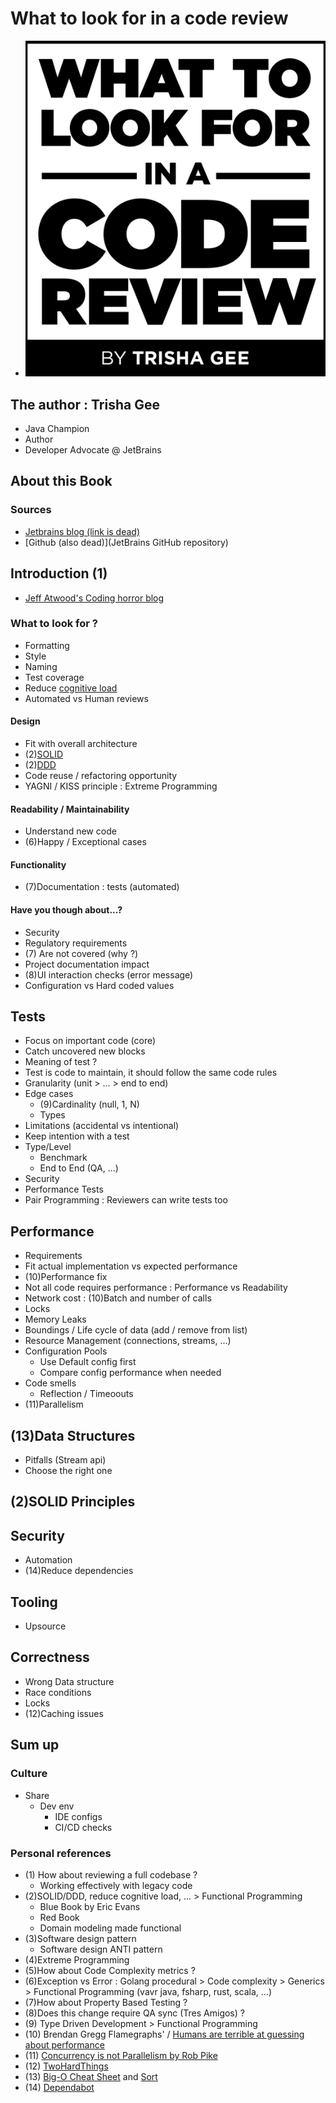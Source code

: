 # What to look for in a code review

- ![metrics](https://raw.githubusercontent.com/cboudereau/bookworm/main/2022-01-23_Code_Review/Title.png)

## The author : Trisha Gee
 - Java Champion
 - Author
 - Developer Advocate @ JetBrains

## About this Book
 ### Sources
 - [Jetbrains blog (link is dead)](https://blog.jetbrains.com/upsource/category/practices/)
 - [Github (also dead)](JetBrains GitHub repository)

## Introduction (1)
 - [Jeff Atwood's Coding horror blog](https://blog.codinghorror.com/code-reviews-just-do-it/)
### What to look for ?
 - Formatting
 - Style
 - Naming
 - Test coverage
  - Reduce [cognitive load](https://en.wikipedia.org/wiki/Cognitive_load)
 - Automated vs Human reviews
#### Design
 - Fit with overall architecture
 - (2)[SOLID](https://en.wikipedia.org/wiki/SOLID)
 - (2)[DDD](https://en.wikipedia.org/wiki/Domain-driven_design)
 - Code reuse / refactoring opportunity
 - YAGNI / KISS principle : Extreme Programming
#### Readability / Maintainability
 - Understand new code
 - (6)Happy / Exceptional cases
#### Functionality
 - (7)Documentation : tests (automated)
#### Have you though about...?
 - Security
 - Regulatory requirements
 - (7) Are not covered (why ?)
 - Project documentation impact
 - (8)UI interaction checks (error message)
 - Configuration vs Hard coded values

## Tests
 - Focus on important code (core)
 - Catch uncovered new blocks
 - Meaning of test ?
 - Test is code to maintain, it should follow the same code rules
 - Granularity (unit > ... > end to end)
 - Edge cases
   - (9)Cardinality (null, 1, N)
   - Types
 - Limitations (accidental vs intentional)
 - Keep intention with a test
 - Type/Level
   - Benchmark
   - End to End (QA, ...)
 - Security
 - Performance Tests
 - Pair Programming : Reviewers can write tests too

## Performance
 - Requirements
 - Fit actual implementation vs expected performance
 - (10)Performance fix
 - Not all code requires performance : Performance vs Readability
 - Network cost : (10)Batch and number of calls
 - Locks
 - Memory Leaks
 - Boundings / Life cycle of data (add / remove from list)
 - Resource Management (connections, streams, ...)
 - Configuration Pools
   - Use Default config first
   - Compare config performance when needed
 - Code smells
   - Reflection / Timeoouts
 - (11)Parallelism

## (13)Data Structures
 - Pitfalls (Stream api)
 - Choose the right one

## (2)SOLID Principles 

## Security
 - Automation
 - (14)Reduce dependencies

## Tooling
 - Upsource

## Correctness
 - Wrong Data structure
 - Race conditions
 - Locks
 - (12)Caching issues

## Sum up
### Culture
 - Share
   - Dev env
     - IDE configs
     - CI/CD checks

### Personal references
 - (1) How about reviewing a full codebase ?
   - Working effectively with legacy code
 - (2)SOLID/DDD, reduce cognitive load, ... > Functional Programming
   - Blue Book by Eric Evans
   - Red Book
   - Domain modeling made functional
 - (3)Software design pattern
   - Software design ANTI pattern
 - (4)Extreme Programming
 - (5)How about Code Complexity metrics ?
 - (6)Exception vs Error : Golang procedural > Code complexity > Generics > Functional Programming (vavr java, fsharp, rust, scala, ...) 
 - (7)How about Property Based Testing ?
 - (8)Does this change require QA sync (Tres Amigos) ?
 - (9) Type Driven Development > Functional Programming
 - (10) Brendan Gregg Flamegraphs' / [Humans are terrible at guessing about performance](https://github.com/flamegraph-rs/flamegraph#humans-are-terrible-at-guessing-about-performance)
 - (11) [Concurrency is not Parallelism by Rob Pike](https://www.youtube.com/watch?v=oV9rvDllKEg)
 - (12) [TwoHardThings](https://martinfowler.com/bliki/TwoHardThings.html)
 - (13) [Big-O Cheat Sheet](https://www.bigocheatsheet.com/) and [Sort](https://www.youtube.com/playlist?list=PLZh3kxyHrVp_AcOanN_jpuQbcMVdXbqei)
 - (14) [Dependabot](https://docs.github.com/en/enterprise-server@3.4/admin/configuration/configuring-github-connect/enabling-dependabot-for-your-enterprise)